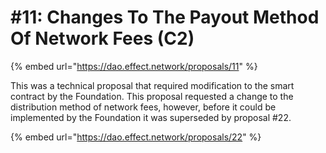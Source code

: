 # \#11: Changes To The Payout Method Of Network Fees \(C2\)

{% embed url="https://dao.effect.network/proposals/11" %}

This was a technical proposal that required modification to the smart contract by the Foundation. This proposal requested a change to the distribution method of network fees, however, before it could be implemented by the Foundation it was superseded by proposal \#22.  


{% embed url="https://dao.effect.network/proposals/22" %}



  







